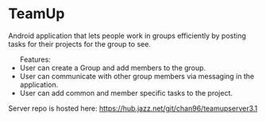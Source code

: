 # TeamUp
Android application that lets people work in groups efficiently by posting tasks for their projects for the group to see.

<ul>Features:
<li>User can create a Group and add members to the group.</li>
<li>User can communicate with other group members via messaging in the application.</li>
<li>User can add common and member specific tasks to the project.</li>
</ul>

Server repo is hosted here: https://hub.jazz.net/git/chan96/teamupserver3.1
